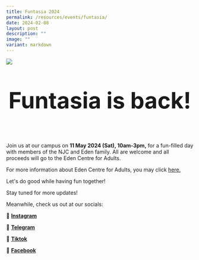 ```yaml
---
title: Funtasia 2024
permalink: /resources/events/funtasia/
date: 2024-02-08
layout: post
description: ""
image: ""
variant: markdown
---
```

![](/images/Funtasia2024.jpg)
<center> <b> <p style="font-size:60px;"> Funtasia is back! </p> </b> </center> <br>
Join us at our campus on <b>11 May 2024 (Sat), 10am-3pm,</b> for a fun-filled day with members of the NJC and Eden family. All are welcome and all proceeds will go to the Eden Centre for Adults.

For more information about Eden Centre for Adults, you may click&nbsp;[here.](https://www.autismlinks.org.sg/)

Let's do good while having fun together!

Stay tuned for more updates!

Meanwhile, check us out at our socials:

📸 <b>[Instagram](https://www.instagram.com/njc.funtasia/)</b> 

📲 <b>[Telegram](https://web.telegram.org/k/#@njcfuntasia)</b>

🎵 <b>[Tiktok](https://www.tiktok.com/@nationaljc)</b>

📘 <b>[Facebook](https://www.facebook.com/nationaljc/)</b>